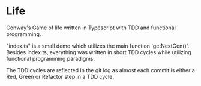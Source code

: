 # Life
Conway's Game of life written in Typescript with TDD and functional programming.

"index.ts" is a small demo which utilizes the main function 'getNextGen()'.
Besides index.ts, everything was written in short TDD cycles while utilizing functional programming paradigms.

The TDD cycles are reflected in the git log as almost each commit is either a Red, Green or Refactor step in a TDD cycle.
